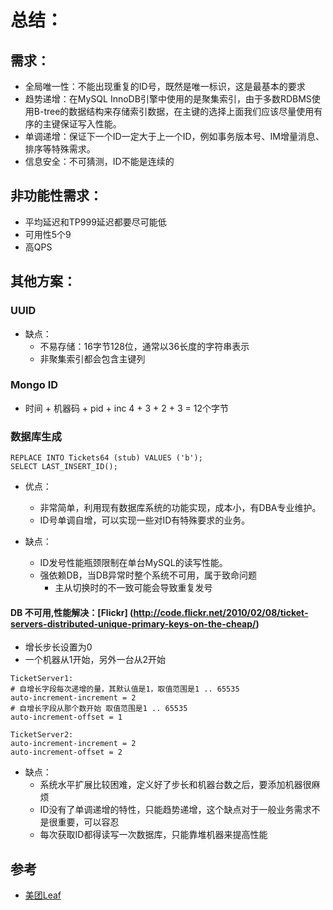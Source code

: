 # 总结：

## 需求：
- 全局唯一性：不能出现重复的ID号，既然是唯一标识，这是最基本的要求
- 趋势递增：在MySQL InnoDB引擎中使用的是聚集索引，由于多数RDBMS使用B-tree的数据结构来存储索引数据，在主键的选择上面我们应该尽量使用有序的主键保证写入性能。
- 单调递增：保证下一个ID一定大于上一个ID，例如事务版本号、IM增量消息、排序等特殊需求。
- 信息安全：不可猜测，ID不能是连续的

## 非功能性需求：
- 平均延迟和TP999延迟都要尽可能低
- 可用性5个9
- 高QPS


## 其他方案：
### UUID
- 缺点：
  - 不易存储：16字节128位，通常以36长度的字符串表示
  - 非聚集索引都会包含主键列

### Mongo ID
- 时间 + 机器码 + pid + inc 4 + 3 + 2 + 3 = 12个字节


### 数据库生成
```
REPLACE INTO Tickets64 (stub) VALUES ('b');
SELECT LAST_INSERT_ID();
```
- 优点：
  - 非常简单，利用现有数据库系统的功能实现，成本小，有DBA专业维护。
  - ID号单调自增，可以实现一些对ID有特殊要求的业务。

- 缺点：
  - ID发号性能瓶颈限制在单台MySQL的读写性能。
  - 强依赖DB，当DB异常时整个系统不可用，属于致命问题
    - 主从切换时的不一致可能会导致重复发号

#### DB 不可用,性能解决：[Flickr] (http://code.flickr.net/2010/02/08/ticket-servers-distributed-unique-primary-keys-on-the-cheap/)
  - 增长步长设置为0
  - 一个机器从1开始，另外一台从2开始
```
TicketServer1:
# 自增长字段每次递增的量，其默认值是1，取值范围是1 .. 65535
auto-increment-increment = 2  
# 自增长字段从那个数开始 取值范围是1 .. 65535
auto-increment-offset = 1

TicketServer2:
auto-increment-increment = 2
auto-increment-offset = 2
```

- 缺点：
  - 系统水平扩展比较困难，定义好了步长和机器台数之后，要添加机器很麻烦
  - ID没有了单调递增的特性，只能趋势递增，这个缺点对于一般业务需求不是很重要，可以容忍
  - 每次获取ID都得读写一次数据库，只能靠堆机器来提高性能






## 参考
- [美团Leaf](https://tech.meituan.com/2017/04/21/mt-leaf.html)
